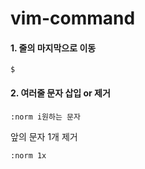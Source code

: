 # vim-command  



#### 1. 줄의 마지막으로 이동  
```
$
```


#### 2. 여러줄 문자 삽입 or 제거  

```
:norm i원하는 문자
```


앞의 문자 1개 제거
```
:norm 1x
```

